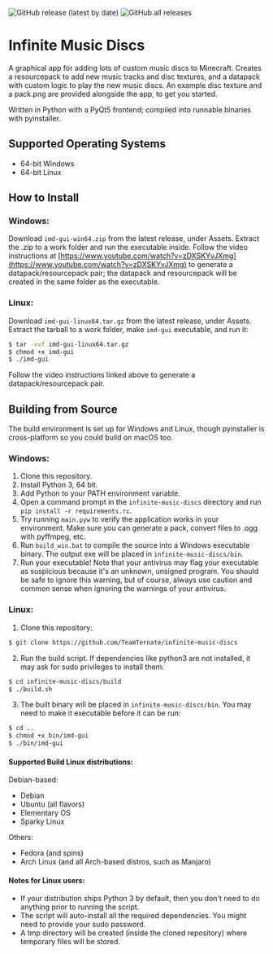 ![GitHub release (latest by date)](https://img.shields.io/github/downloads/TeamTernate/infinite-music-discs/latest/total?label=downloads%20%28latest%29) ![GitHub all releases](https://img.shields.io/github/downloads/TeamTernate/infinite-music-discs/total?label=total%20downloads)

# Infinite Music Discs
A graphical app for adding lots of custom music discs to Minecraft. Creates a resourcepack to add new music tracks and disc textures, and a datapack with custom logic to play the new music discs. An example disc texture and a pack.png are provided alongside the app, to get you started.

Written in Python with a PyQt5 frontend; compiled into runnable binaries with pyinstaller.

## Supported Operating Systems
- 64-bit Windows
- 64-bit Linux

## How to Install
### Windows:

Download `imd-gui-win64.zip` from the latest release, under Assets. Extract the .zip to a work folder and run the executable inside. Follow the video instructions at [https://www.youtube.com/watch?v=zDXSKYvJXmg](https://www.youtube.com/watch?v=zDXSKYvJXmg) to generate a datapack/resourcepack pair; the datapack and resourcepack will be created in the same folder as the executable.

### Linux:

Download `imd-gui-linux64.tar.gz` from the latest release, under Assets. Extract the tarball to a work folder, make `imd-gui` executable, and run it:
```bash
$ tar -xvf imd-gui-linux64.tar.gz
$ chmod +x imd-gui
$ ./imd-gui
```
Follow the video instructions linked above to generate a datapack/resourcepack pair.

## Building from Source
The build environment is set up for Windows and Linux, though pyinstaller is cross-platform so you could build on macOS too.

### Windows:
1. Clone this repository.
2. Install Python 3, 64 bit.
3. Add Python to your PATH environment variable.
4. Open a command prompt in the `infinite-music-discs` directory and run `pip install -r requirements.rc`.
5. Try running `main.pyw` to verify the application works in your environment. Make sure you can generate a pack, convert files to .ogg with pyffmpeg, etc.
6. Run `build_win.bat` to compile the source into a Windows executable binary. The output exe will be placed in `infinite-music-discs/bin`.
7. Run your executable! Note that your antivirus may flag your executable as suspicious because it's an unknown, unsigned program. You should be safe to ignore this warning, but of course, always use caution and common sense when ignoring the warnings of your antivirus.

### Linux:
1. Clone this repository:
```bash
$ git clone https://github.com/TeamTernate/infinite-music-discs
```
2. Run the build script. If dependencies like python3 are not installed, it may ask for sudo privileges to install them:
```bash
$ cd infinite-music-discs/build
$ ./build.sh
```
3. The built binary will be placed in `infinite-music-discs/bin`. You may need to make it executable before it can be run:
```bash
$ cd ..
$ chmod +x bin/imd-gui
$ ./bin/imd-gui
```

#### Supported Build Linux distributions:
Debian-based:
- Debian
- Ubuntu (all flavors)
- Elementary OS
- Sparky Linux

Others:
- Fedora (and spins)
- Arch Linux (and all Arch-based distros, such as Manjaro)

#### Notes for Linux users:
- If your distribution ships Python 3 by default, then you don't need to do anything prior to running the script.
- The script will auto-install all the required dependencies. You might need to provide your sudo password.
- A tmp directory will be created (inside the cloned repository) where temporary files will be stored.
